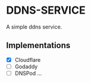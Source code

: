 # DDNS-SERVICE

A simple ddns service.

## Implementations
- [x] Cloudflare
- [ ] Godaddy
- [ ] DNSPod
...
